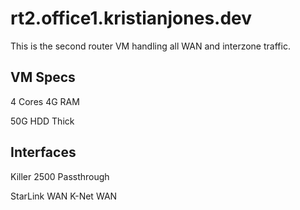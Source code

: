 # rt2.office1.kristianjones.dev

This is the second router VM handling all WAN and interzone traffic.

## VM Specs

4 Cores
4G RAM

50G HDD Thick

## Interfaces

Killer 2500 Passthrough

StarLink WAN
K-Net WAN
